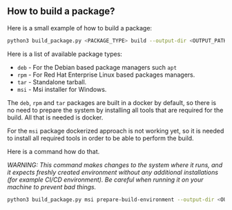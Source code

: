 
## How to build a package?


Here is a small example of how to build a package:
```bash
python3 build_package.py <PACKAGE_TYPE> build --output-dir <OUTPUT_PATH>
```

Here is a list of available package types:

* `deb` - For the Debian based package managers such `apt`
* `rpm` - For Red Hat Enterprise Linux based packages managers.
* `tar` - Standalone tarball.
* `msi` - Msi installer for Windows.

The `deb`, `rpm` and `tar` packages are built in a docker by default, so there is no need
to prepare the system by installing all tools that are required for the build. All that is needed is docker.

For the `msi` package dockerized approach is not working yet, so it is needed to install all required tools 
in order to be able to perform the build.

Here is a command how do that.

_WARNING: This command makes changes to the system where it runs, and it expects freshly created 
environment without any additional installations (for example CI/CD environment). Be careful when running it 
on your machine to prevent bad things._

```bash
python3 build_package.py msi prepare-build-environment --output-dir <OUTPUT_PATH>
```
